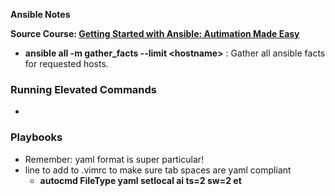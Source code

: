 **Ansible Notes**

**Source Course: [Getting Started with Ansible: Autimation Made Easy](https://www.udemy.com/course/getting-started-with-ansible/)**

* **ansible all -m gather_facts --limit \<hostname\>** : Gather all ansible facts for requested hosts.

### Running Elevated Commands
* 

### Playbooks
* Remember: yaml format is super particular!
* line to add to .vimrc to make sure tab spaces are yaml compliant
    * **autocmd FileType yaml setlocal ai ts=2 sw=2 et**

